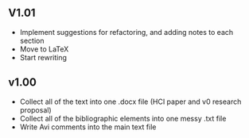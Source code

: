 V1.01
-----
- Implement suggestions for refactoring, and adding notes to each section
- Move to LaTeX
- Start rewriting

v1.00
-----
- Collect all of the text into one .docx file (HCI paper and v0 research proposal)
- Collect all of the bibliographic elements into one messy .txt file
- Write Avi comments into the main text file